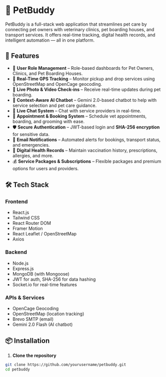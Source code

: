 # 🐾 PetBuddy

PetBuddy is a full-stack web application that streamlines pet care by connecting pet owners with veterinary clinics, pet boarding houses, and transport services. It offers real-time tracking, digital health records, and intelligent automation — all in one platform.

## 🚀 Features

- 🐶 **User Role Management** – Role-based dashboards for Pet Owners, Clinics, and Pet Boarding Houses.
- 📍 **Real-Time GPS Tracking** – Monitor pickup and drop services using OpenStreetMap and OpenCage geocoding.
- 📸 **Live Photo & Video Check-ins** – Receive real-time updates during pet boarding.
- 🧠 **Context-Aware AI Chatbot** – Gemini 2.0-based chatbot to help with service selection and pet care guidance.
- 💬 **Live Chat System** – Chat with service providers in real-time.
- 📅 **Appointment & Booking System** – Schedule vet appointments, boarding, and grooming with ease.
- 🛡️ **Secure Authentication** – JWT-based login and **SHA-256 encryption** for sensitive data.
- 📧 **Email Notifications** – Automated alerts for bookings, transport status, and emergencies.
- 📂 **Digital Health Records** – Maintain vaccination history, prescriptions, allergies, and more.
- 💰 **Service Packages & Subscriptions** – Flexible packages and premium options for users and providers.

## 🛠️ Tech Stack

### Frontend
- React.js
- Tailwind CSS
- React Router DOM
- Framer Motion
- React Leaflet / OpenStreetMap
- Axios

### Backend
- Node.js
- Express.js
- MongoDB (with Mongoose)
- JWT for auth, SHA-256 for data hashing
- Socket.io for real-time features

### APIs & Services
- OpenCage Geocoding
- OpenStreetMap (location tracking)
- Brevo SMTP (email)
- Gemini 2.0 Flash (AI chatbot)

## 📦 Installation

1. **Clone the repository**

```bash
git clone https://github.com/yourusername/petbuddy.git
cd petbuddy
